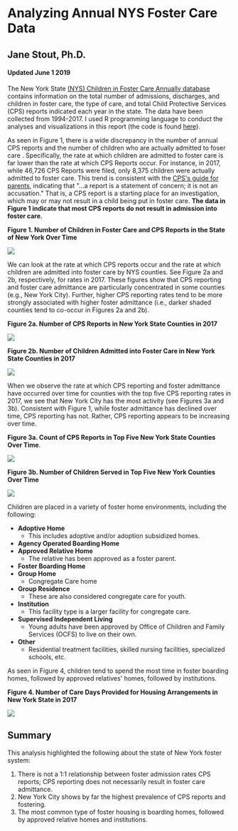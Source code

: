 # **Analyzing Annual NYS Foster Care Data**

## Jane Stout, Ph.D.
#### Updated June 1 2019

The New York State [(NYS) Children in Foster Care Annually database] contains information on the total number of admissions, discharges, and children in foster care, the type of care, and total Child Protective Services (CPS) reports indicated each year in the state. The data have been collected from 1994-2017. I used R programming language to conduct the analyses and visualizations in this report (the code is found [here](code.R)).

As seen in Figure 1, there is a wide discrepancy in the number of annual CPS reports and the number of children who are actually admitted to foser care . Specifically, the rate at which children are admitted to foster care is far lower than the rate at which CPS Reports occur. For instance, in 2017, while 46,726 CPS Reports were filed, only 8,375 children were actually admitted to foster care. This trend is consistent with the [CPS's guide for parents], indicating that "...a report is a statement of concern; it is not an accusation." That is, a CPS report is a starting place for an investigation, which may or may not result in a child being put in foster care. **The data in Figure 1 indicate that most CPS reports do not result in admission into foster care.**

**Figure 1. Number of Children in Foster Care and CPS Reports in the State of New York Over Time**

![](images/NYS_mulitline.png)

We can look at the rate at which CPS reports occur and the rate at which children are admitted into foster care by NYS counties. See Figure 2a and 2b, respectively, for rates in 2017. These figures show that CPS reporting and foster care admittance are particularly concentrated in some counties (e.g., New York City). Further, higher CPS reporting rates tend to be more strongly associated with higher foster admittance (i.e., darker shaded counties tend to co-occur in Figures 2a and 2b).

**Figure 2a. Number of CPS Reports in New York State Counties in 2017**

![](images/CPS_heat.png)

**Figure 2b. Number of Children Admitted into Foster Care in New York State Counties in 2017**

![](images/Admitted_heat.png)

When we observe the rate at which CPS reporting and foster admittance have occurred over time for counties with the top five CPS reporting rates in 2017, we see that New York City has the most activity (see Figures 3a and 3b). Consistent with Figure 1, while foster admittance has declined over time, CPS reporting has not. Rather, CPS reporting appears to be increasing over time.

**Figure 3a. Count of CPS Reports in Top Five New York State Counties Over Time**.

![](images/top_five_CPS.png)

**Figure 3b. Number of Children Served in Top Five New York Counties Over Time**

![](images/top_five_admitted.png)

Children are placed in a variety of foster home environments, including the following:

- **Adoptive Home**
  - This includes adoptive and/or adoption subsidized homes.
- **Agency Operated Boarding Home**
- **Approved Relative Home**
  - The relative has been approved as a foster parent.
- **Foster Boarding Home**
- **Group Home**
  - Congregate Care home
- **Group Residence**
  - These are also considered congregate care for youth.
- **Institution**
  - This facility type is a larger facility for congregate care.
- **Supervised Independent Living**
  - Young adults have been approved by Office of Children and Family Services (OCFS) to live on their own.
- **Other**
  - Residential treatment facilities, skilled nursing facilities, specialized schools, etc.

As seen in Figure 4, children tend to spend the most time in foster boarding homes, followed by approved relatives' homes, followed by institutions.

**Figure 4. Number of Care Days Provided for Housing Arrangements in New York State in 2017**

![](images/housing.png)
## Summary

This analysis highlighted the following about the state of New York foster system:
1. There is not a 1:1 relationship between foster admission rates CPS reports; CPS reporting does not necessarily result in foster care admittance.
2. New York City shows by far the highest prevalence of CPS reports and fostering.
3. The most common type of foster housing is boarding homes, followed by approved relative homes and institutions.


[(NYS) Children in Foster Care Annually database]: https://www.kaggle.com/new-york-state/nys-children-in-foster-care-annually

[CPS's guide for parents]: https://www.preventchildabuseny.org/resour/parents/guide-child-protective-services
